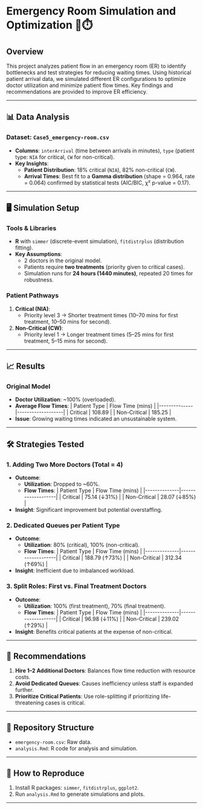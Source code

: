 # Emergency Room Simulation and Optimization 🏥⏱️

## Overview
This project analyzes patient flow in an emergency room (ER) to identify bottlenecks and test strategies for reducing waiting times. Using historical patient arrival data, we simulated different ER configurations to optimize doctor utilization and minimize patient flow times. Key findings and recommendations are provided to improve ER efficiency.

---

## 📊 Data Analysis
### Dataset: `Case5_emergency-room.csv`
- **Columns**: `interArrival` (time between arrivals in minutes), `type` (patient type: `NIA` for critical, `CW` for non-critical).
- **Key Insights**:
  - **Patient Distribution**: 18% critical (`NIA`), 82% non-critical (`CW`).
  - **Arrival Times**: Best fit to a **Gamma distribution** (shape = 0.964, rate = 0.064) confirmed by statistical tests (AIC/BIC, χ² p-value = 0.17).

---

## 🖥️ Simulation Setup
### Tools & Libraries
- **R** with `simmer` (discrete-event simulation), `fitdistrplus` (distribution fitting).
- **Key Assumptions**:
  - 2 doctors in the original model.
  - Patients require **two treatments** (priority given to critical cases).
  - Simulation runs for **24 hours (1440 minutes)**, repeated 20 times for robustness.

### Patient Pathways
1. **Critical (NIA)**:
   - Priority level 3 → Shorter treatment times (10–70 mins for first treatment, 10–50 mins for second).
2. **Non-Critical (CW)**:
   - Priority level 1 → Longer treatment times (5–25 mins for first treatment, 5–15 mins for second).

---

## 📈 Results
### Original Model
- **Doctor Utilization**: ~100% (overloaded).
- **Average Flow Times**:
  | Patient Type | Flow Time (mins) |
  |--------------|-------------------|
  | Critical     | 108.89            |
  | Non-Critical | 185.25            |
- **Issue**: Growing waiting times indicated an unsustainable system.

---

## 🛠️ Strategies Tested
### 1. Adding Two More Doctors (Total = 4)
- **Outcome**:
  - **Utilization**: Dropped to ~60%.
  - **Flow Times**:
    | Patient Type | Flow Time (mins) |
    |--------------|-------------------|
    | Critical     | 75.14 (↓31%)      |
    | Non-Critical | 28.07 (↓85%)      |
- **Insight**: Significant improvement but potential overstaffing.

### 2. Dedicated Queues per Patient Type
- **Outcome**:
  - **Utilization**: 80% (critical), 100% (non-critical).
  - **Flow Times**:
    | Patient Type | Flow Time (mins) |
    |--------------|-------------------|
    | Critical     | 188.79 (↑73%)     |
    | Non-Critical | 312.34 (↑69%)     |
- **Insight**: Inefficient due to imbalanced workload.

### 3. Split Roles: First vs. Final Treatment Doctors
- **Outcome**:
  - **Utilization**: 100% (first treatment), 70% (final treatment).
  - **Flow Times**:
    | Patient Type | Flow Time (mins) |
    |--------------|-------------------|
    | Critical     | 96.98 (↓11%)      |
    | Non-Critical | 239.02 (↑29%)     |
- **Insight**: Benefits critical patients at the expense of non-critical.

---

## 🎯 Recommendations
1. **Hire 1–2 Additional Doctors**: Balances flow time reduction with resource costs.
2. **Avoid Dedicated Queues**: Causes inefficiency unless staff is expanded further.
3. **Prioritize Critical Patients**: Use role-splitting if prioritizing life-threatening cases is critical.

---

## 📂 Repository Structure
- `emergency-room.csv`: Raw data.
- `analysis.Rmd`: R code for analysis and simulation.

---

## 🔧 How to Reproduce
1. Install R packages: `simmer`, `fitdistrplus`, `ggplot2`.
2. Run `analysis.Rmd` to generate simulations and plots.

---
